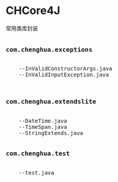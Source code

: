 # CHCore4J
常用类库封装

<pre>
<h3>com.chenghua.exceptions</h3>
    --InValidConstructorArgs.java
    --InValidInputException.java

</pre>

<pre>
<h3>com.chenghua.extendslite</h3>
    --DateTime.java
    --TimeSpan.java
    --StringExtends.java
</pre>

<pre>
<h3>com.chenghua.test</h3>
    --test.java
</pre>

